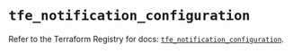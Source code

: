 # `tfe_notification_configuration`

Refer to the Terraform Registry for docs: [`tfe_notification_configuration`](https://registry.terraform.io/providers/hashicorp/tfe/0.65.1/docs/resources/notification_configuration).
